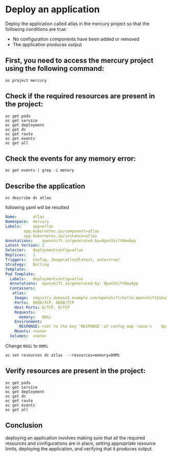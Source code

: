 # Deploy an application

Deploy the application called atlas in the mercury project so that the following conditions are true:
- No configuration components have been added or removed
- The application produces output  



## First, you need to access the mercury project using the following command:
```shell
oc project mercury
```
## Check if the required resources are present in the project:
```shell
oc get pods
oc get service
oc get deployment
oc get dc
oc get route
oc get events
oc get all
```
## Check the events for any memory error:
```shell
oc get events | grep -i menory 
```
## Describe the application
```shell
oc describe dc atlas
```
following yaml will be resulted
```yaml
Name:		atlas
Namespace:	mercury
Labels:		app=atlas
		app.kubernetes.io/component=atlas
		app.kubernetes.io/instance=atlas
Annotations:	openshift.io/generated-by=OpenShiftNewApp
Latest Version:	2
Selector:	deploymentconfig=atlas
Replicas:	1
Triggers:	Config, Image(atlas@latest, auto=true)
Strategy:	Rolling
Template:
Pod Template:
  Labels:	deploymentconfig=atlas
  Annotations:	openshift.io/generated-by: OpenShiftNewApp
  Containers:
   atlas:
    Image:	registry.domain2.example.com/openshift/hello-openshift@sha256:aaea76ff622d2f8bcb32e538e7b3cd0ef6d291953f3e7c9f556c1ba5baf47e2e
    Ports:	8080/TCP, 8888/TCP
    Host Ports:	0/TCP, 0/TCP
    Requests:
      memory:	80Gi
    Environment:
      RESPONSE:	<set to the key 'RESPONSE' of config map 'nasa'>	Optional: false
    Mounts:	<none>
  Volumes:	<none>
```
Change `80Gi` to `80Mi`
```shell
oc set resources dc atlas  --resources=memory=80Mi
```
## Verify resources are present in the project:
```shell
oc get pods
oc get service
oc get deployment
oc get dc
oc get route
oc get events
oc get all
```
## Conclusion
deploying an application involves making sure that all the required resources and configurations are in place, setting appropriate resource limits, deploying the application, and verifying that it produces output. 